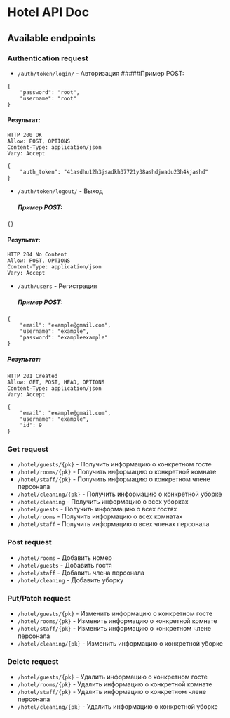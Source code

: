 # Hotel API Doc

## Available endpoints

### Authentication request

-   `/auth/token/login/` - Авторизация
    #####Пример POST:

```
{
    "password": "root",
    "username": "root"
}
```

#### Результат:

```
HTTP 200 OK
Allow: POST, OPTIONS
Content-Type: application/json
Vary: Accept

{
    "auth_token": "41asdhu12h3jsadkh37721y38ashdjwadu23h4kjashd"
}
```

-   `/auth/token/logout/` - Выход
    ##### Пример POST:

```
{}
```

#### Результат:

```
HTTP 204 No Content
Allow: POST, OPTIONS
Content-Type: application/json
Vary: Accept
```

-   `/auth/users` - Регистрация
    ##### Пример POST:

```
{
    "email": "example@gmail.com",
    "username": "example",
    "password": "exampleexample"
}
```

##### Результат:

```
HTTP 201 Created
Allow: GET, POST, HEAD, OPTIONS
Content-Type: application/json
Vary: Accept

{
    "email": "example@gmail.com",
    "username": "example",
    "id": 9
}
```

### Get request

-   `/hotel/guests/{pk}` - Получить информацию о конкретном госте
-   `/hotel/rooms/{pk}` - Получить информацию о конкретной комнате
-   `/hotel/staff/{pk}` - Получить информацию о конкретном члене персонала
-   `/hotel/cleaning/{pk}` - Получить информацию о конкретной уборке
-   `/hotel/cleaning` - Получить информацию о всех уборках
-   `/hotel/guests` - Получить информацию о всех гостях
-   `/hotel/rooms` - Получить информацию о всех комнатах
-   `/hotel/staff` - Получить информацию о всех членах персонала

### Post request

-   `/hotel/rooms` - Добавить номер
-   `/hotel/guests` - Добавить гостя
-   `/hotel/staff` - Добавить члена персонала
-   `/hotel/cleaning` - Добавить уборку

### Put/Patch request

-   `/hotel/guests/{pk}` - Изменить информацию о конкретном госте
-   `/hotel/rooms/{pk}` - Изменить информацию о конкретной комнате
-   `/hotel/staff/{pk}` - Изменить информацию о конкретном члене персонала
-   `/hotel/cleaning/{pk}` - Изменить информацию о конкретной уборке

### Delete request

-   `/hotel/guests/{pk}` - Удалить информацию о конкретном госте
-   `/hotel/rooms/{pk}` - Удалить информацию о конкретной комнате
-   `/hotel/staff/{pk}` - Удалить информацию о конкретном члене персонала
-   `/hotel/cleaning/{pk}` - Удалить информацию о конкретной уборке
